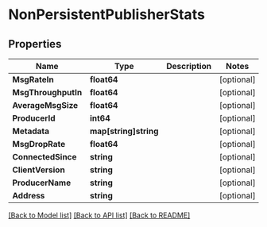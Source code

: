 # NonPersistentPublisherStats

## Properties

Name | Type | Description | Notes
------------ | ------------- | ------------- | -------------
**MsgRateIn** | **float64** |  | [optional] 
**MsgThroughputIn** | **float64** |  | [optional] 
**AverageMsgSize** | **float64** |  | [optional] 
**ProducerId** | **int64** |  | [optional] 
**Metadata** | **map[string]string** |  | [optional] 
**MsgDropRate** | **float64** |  | [optional] 
**ConnectedSince** | **string** |  | [optional] 
**ClientVersion** | **string** |  | [optional] 
**ProducerName** | **string** |  | [optional] 
**Address** | **string** |  | [optional] 

[[Back to Model list]](../README.md#documentation-for-models) [[Back to API list]](../README.md#documentation-for-api-endpoints) [[Back to README]](../README.md)



